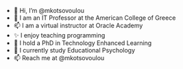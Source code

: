 - 👋 Hi, I’m @mkotsovoulou
- 👀 I am an IT Professor at the American College of Greece
- 📫 I am a virtual instructor at Oracle Academy
- ✨ I enjoy teaching programming
- 💞️ I hold a PhD in Technology Enhanced Learning
- 🌱 I currently study Educational Psychology
- 📫 Reach me at @mkotsovoulou

<!---
mkotsovoulou/mkotsovoulou is a ✨ special ✨ repository because its `README.md` (this file) appears on your GitHub profile.
You can click the Preview link to take a look at your changes.
--->
